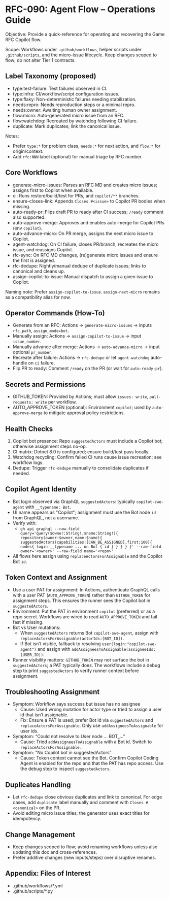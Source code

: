 # RFC-090: Agent Flow – Operations Guide

Objective: Provide a quick-reference for operating and recovering the Game RFC Copilot flow.

Scope: Workflows under `.github/workflows`, helper scripts under `.github/scripts`, and the micro-issue lifecycle. Keep changes scoped to flow; do not alter Tier 1 contracts.

## Label Taxonomy (proposed)

- type:test-failure: Test failures observed in CI.
- type:infra: CI/workflow/script configuration issues.
- type:flaky: Non-deterministic failures needing stabilization.
- needs:repro: Needs reproduction steps or a minimal repro.
- needs:owner: Awaiting human owner assignment.
- flow:micro: Auto-generated micro issue from an RFC.
- flow:watchdog: Recreated by watchdog following CI failure.
- duplicate: Mark duplicates; link the canonical issue.

Notes:
- Prefer `type:*` for problem class, `needs:*` for next action, and `flow:*` for origin/context.
- Add `rfc:NNN` label (optional) for manual triage by RFC number.

## Core Workflows

- generate-micro-issues: Parses an RFC MD and creates micro issues; assigns first to Copilot when available.
- ci: Runs restore/build/test for PRs, and `copilot/**` branches.
- ensure-closes-link: Appends `Closes #<issue>` to Copilot PR bodies when missing.
- auto-ready-pr: Flips draft PR to ready after CI success; `/ready` comment also supported.
- auto-approve-merge: Approves and enables auto-merge for Copilot PRs (env `copilot`).
- auto-advance-micro: On PR merge, assigns the next micro issue to Copilot.
- agent-watchdog: On CI failure, closes PR/branch, recreates the micro issue, and reassigns Copilot.
- rfc-sync: On RFC MD changes, (re)generate micro issues and ensure the first is assigned.
- rfc-dedupe: Nightly/manual dedupe of duplicate issues; links to canonical and cleans up.
- assign-copilot-to-issue: Manual dispatch to assign a given issue to Copilot.

Naming note: Prefer `assign-copilot-to-issue`. `assign-next-micro` remains as a compatibility alias for now.

## Operator Commands (How-To)

- Generate from an RFC: Actions → `generate-micro-issues` → inputs `rfc_path`, `assign_mode=bot`.
- Manually assign: Actions → `assign-copilot-to-issue` → input `issue_number`.
- Manually advance after merge: Actions → `auto-advance-micro` → input optional `pr_number`.
- Recreate after failure: Actions → `rfc-dedupe` or let `agent-watchdog` auto-handle on `ci` failure.
- Flip PR to ready: Comment `/ready` on the PR (or wait for `auto-ready-pr`).

## Secrets and Permissions

- GITHUB_TOKEN: Provided by Actions; must allow `issues: write`, `pull-requests: write` per workflow.
- AUTO_APPROVE_TOKEN (optional): Environment `copilot`; used by `auto-approve-merge` to mitigate approval policy restrictions.

## Health Checks

1. Copilot bot presence: Repo `suggestedActors` must include a Copilot bot; otherwise assignment steps no-op.
2. CI matrix: Dotnet 8.0 is configured; ensure build/test pass locally.
3. Watchdog recycling: Confirm failed CI runs cause issue recreation; see workflow logs.
4. Dedupe: Trigger `rfc-dedupe` manually to consolidate duplicates if needed.

## Copilot Agent Identity

- Bot login observed via GraphQL `suggestedActors`: typically `copilot-swe-agent` with `__typename: Bot`.
- UI name appears as "Copilot"; assignment must use the Bot node `id` from GraphQL, not a username.
- Verify with:
  - `gh api graphql --raw-field query='query($owner:String!,$name:String!){ repository(owner:$owner,name:$name){ suggestedActors(capabilities:[CAN_BE_ASSIGNED],first:100){ nodes{ login __typename ... on Bot { id } } } } }' --raw-field owner='<owner>' --raw-field name='<repo>'`
- All flows here assign using `replaceActorsForAssignable` and the Copilot Bot `id`.

## Token Context and Assignment

- Use a user PAT for assignment: In Actions, authenticate GraphQL calls with a user PAT (`AUTO_APPROVE_TOKEN`) rather than `GITHUB_TOKEN` for assignment steps. This ensures the runner sees the Copilot bot in `suggestedActors`.
- Environment: Put the PAT in environment `copilot` (preferred) or as a repo secret. Workflows are wired to read `AUTO_APPROVE_TOKEN` and fail fast if missing.
- Bot vs User mutations:
  - When `suggestedActors` returns Bot `copilot-swe-agent`, assign with `replaceActorsForAssignable(actorIds:[BOT_ID])`.
  - If Bot isn’t visible, fallback to resolving `user(login:"copilot-swe-agent")` and assign with `addAssigneesToAssignable(assigneeIds:[USER_ID])`.
- Runner visibility matters: `GITHUB_TOKEN` may not surface the bot in `suggestedActors`; a PAT typically does. The workflows include a debug step to print `suggestedActors` to verify runner context before assignment.

## Troubleshooting Assignment

- Symptom: Workflow says success but issue has no assignee
  - Cause: Used wrong mutation for actor type or tried to assign a user id that isn’t assignable.
  - Fix: Ensure a PAT is used; prefer Bot id via `suggestedActors` and `replaceActorsForAssignable`. Only use `addAssigneesToAssignable` for user ids.
- Symptom: “Could not resolve to User node … BOT_…”
  - Cause: Tried `addAssigneesToAssignable` with a Bot id. Switch to `replaceActorsForAssignable`.
- Symptom: “No Copilot bot in suggestedActors”
  - Cause: Token context cannot see the Bot. Confirm Copilot Coding Agent is enabled for the repo and that the PAT has repo access. Use the debug step to inspect `suggestedActors`.

## Duplicates Handling

- Let `rfc-dedupe` close obvious duplicates and link to canonical. For edge cases, add `duplicate` label manually and comment with `Closes #<canonical>` on the PR.
- Avoid editing micro issue titles; the generator uses exact titles for idempotency.

## Change Management

- Keep changes scoped to flow; avoid renaming workflows unless also updating this doc and cross-references.
- Prefer additive changes (new inputs/steps) over disruptive renames.

## Appendix: Files of Interest

- .github/workflows/*.yml
- .github/scripts/*.py

